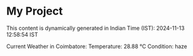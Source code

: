 # My Project

This content is dynamically generated in Indian Time (IST): 2024-11-13 12:58:54 IST


Current Weather in Coimbatore:
Temperature: 28.88 °C
Condition: haze
